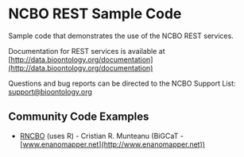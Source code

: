 # NCBO REST Sample Code

Sample code that demonstrates the use of the NCBO REST services.

Documentation for REST services is available at [http://data.bioontology.org/documentation](http://data.bioontology.org/documentation)

Questions and bug reports can be directed to the NCBO Support List: [support@bioontology.org](mailto:support@bioontology.org)

## Community Code Examples

- [RNCBO](https://github.com/muntisa/RNCBO) (uses R) - Cristian R. Munteanu (BiGCaT - [www.enanomapper.net](http://www.enanomapper.net))
